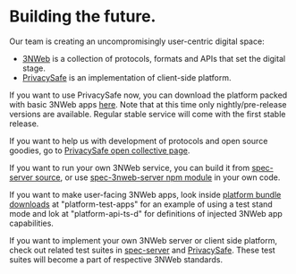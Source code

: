 # Building the future.

Our team is creating an uncompromisingly user-centric digital space:
 - [3NWeb](https://github.com/PrivacySafe/3NWeb-architecture) is a collection of protocols, formats and APIs that set the digital stage.
 - [PrivacySafe](https://github.com/PrivacySafe/privacysafe-platform-electron) is an implementation of client-side platform.

If you want to use PrivacySafe now, you can download the platform packed with basic 3NWeb apps [here](https://3nweb.com/downloads/PrivacySafe/). Note that at this time only nightly/pre-release versions are available. Regular stable service will come with the first stable release.

If you want to help us with development of protocols and open source goodies, go to [PrivacySafe open collective page](https://opencollective.com/privacysafe).

If you want to run your own 3NWeb service, you can build it from [spec-server source](https://github.com/PrivacySafe/spec-server), or use [spec-3nweb-server npm module](https://www.npmjs.com/package/spec-3nweb-server) in your own code.

If you want to make user-facing 3NWeb apps, look inside [platform bundle downloads](https://3nweb.com/downloads/PrivacySafe/) at  "platform-test-apps" for an example of using a test stand mode and lok at "platform-api-ts-d" for definitions of injected 3NWeb app capabilities.

If you want to implement your own 3NWeb server or client side platform, check out related test suites in [spec-server](https://github.com/PrivacySafe/spec-server/tree/master/ts-code/tests/protocols) and [PrivacySafe](https://github.com/PrivacySafe/privacysafe-platform-electron/tree/main/platform-tester-apps). These test suites will become a part of respective 3NWeb standards.
